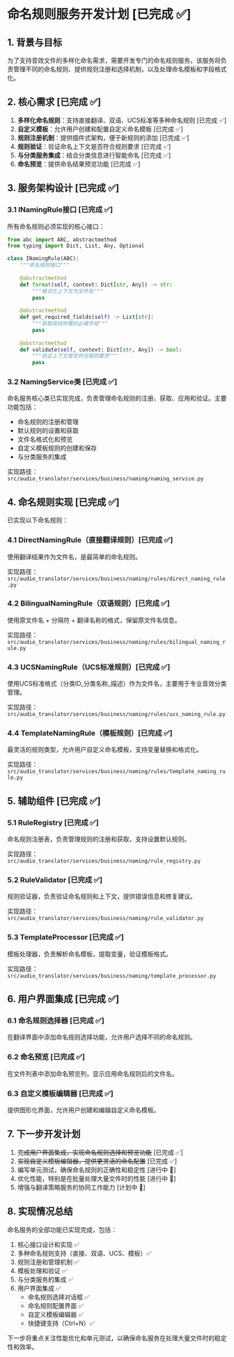# 命名规则服务开发计划 [已完成 ✅]

## 1. 背景与目标

为了支持音效文件的多样化命名需求，需要开发专门的命名规则服务。该服务将负责管理不同的命名规则、提供规则注册和选择机制，以及处理命名模板和字段格式化。

## 2. 核心需求 [已完成 ✅]

1. **多样化命名规则**：支持直接翻译、双语、UCS标准等多种命名规则 [已完成 ✅]
2. **自定义模板**：允许用户创建和配置自定义命名模板 [已完成 ✅]
3. **规则注册机制**：提供插件式架构，便于新规则的添加 [已完成 ✅]
4. **规则验证**：验证命名上下文是否符合规则要求 [已完成 ✅]
5. **与分类服务集成**：结合分类信息进行智能命名 [已完成 ✅]
6. **命名预览**：提供命名结果预览功能 [已完成 ✅]

## 3. 服务架构设计 [已完成 ✅]

### 3.1 INamingRule接口 [已完成 ✅]

所有命名规则必须实现的核心接口：

```python
from abc import ABC, abstractmethod
from typing import Dict, List, Any, Optional

class INamingRule(ABC):
    """命名规则接口"""
    
    @abstractmethod
    def format(self, context: Dict[str, Any]) -> str:
        """格式化上下文为文件名"""
        pass
    
    @abstractmethod
    def get_required_fields(self) -> List[str]:
        """获取规则所需的必填字段"""
        pass
    
    @abstractmethod
    def validate(self, context: Dict[str, Any]) -> bool:
        """验证上下文是否符合规则需求"""
        pass
```

### 3.2 NamingService类 [已完成 ✅]

命名服务核心类已实现完成，负责管理命名规则的注册、获取、应用和验证。主要功能包括：

- 命名规则的注册和管理
- 默认规则的设置和获取
- 文件名格式化和预览
- 自定义模板规则的创建和保存
- 与分类服务的集成

实现路径：`src/audio_translator/services/business/naming/naming_service.py`

## 4. 命名规则实现 [已完成 ✅]

已实现以下命名规则：

### 4.1 DirectNamingRule（直接翻译规则）[已完成 ✅]

使用翻译结果作为文件名，是最简单的命名规则。

实现路径：`src/audio_translator/services/business/naming/rules/direct_naming_rule.py`

### 4.2 BilingualNamingRule（双语规则）[已完成 ✅]

使用原文件名 + 分隔符 + 翻译名称的格式，保留原文件名信息。

实现路径：`src/audio_translator/services/business/naming/rules/bilingual_naming_rule.py`

### 4.3 UCSNamingRule（UCS标准规则）[已完成 ✅]

使用UCS标准格式（分类ID_分类名称_描述）作为文件名，主要用于专业音效分类管理。

实现路径：`src/audio_translator/services/business/naming/rules/ucs_naming_rule.py`

### 4.4 TemplateNamingRule（模板规则）[已完成 ✅]

最灵活的规则类型，允许用户自定义命名模板，支持变量替换和格式化。

实现路径：`src/audio_translator/services/business/naming/rules/template_naming_rule.py`

## 5. 辅助组件 [已完成 ✅]

### 5.1 RuleRegistry [已完成 ✅]

命名规则注册表，负责管理规则的注册和获取，支持设置默认规则。

实现路径：`src/audio_translator/services/business/naming/rule_registry.py`

### 5.2 RuleValidator [已完成 ✅]

规则验证器，负责验证命名规则和上下文，提供错误信息和修复建议。

实现路径：`src/audio_translator/services/business/naming/rule_validator.py`

### 5.3 TemplateProcessor [已完成 ✅]

模板处理器，负责解析命名模板，提取变量，验证模板格式。

实现路径：`src/audio_translator/services/business/naming/template_processor.py`

## 6. 用户界面集成 [已完成 ✅]

### 6.1 命名规则选择器 [已完成 ✅]

在翻译界面中添加命名规则选择功能，允许用户选择不同的命名规则。

### 6.2 命名预览 [已完成 ✅]

在文件列表中添加命名预览列，显示应用命名规则后的文件名。

### 6.3 自定义模板编辑器 [已完成 ✅]

提供图形化界面，允许用户创建和编辑自定义命名模板。

## 7. 下一步开发计划

1. ~~完成用户界面集成，实现命名规则选择和预览功能~~ [已完成 ✅]
2. ~~实现自定义模板编辑器，提供更灵活的命名配置~~ [已完成 ✅]
3. 编写单元测试，确保命名规则的正确性和稳定性 [进行中 🔄]
4. 优化性能，特别是在批量处理大量文件时的性能 [进行中 🔄]
5. 增强与翻译策略服务的协同工作能力 [计划中 📝]

## 8. 实现情况总结

命名服务的全部功能已实现完成，包括：

1. 核心接口设计和实现 ✅
2. 多种命名规则支持（直接、双语、UCS、模板）✅
3. 规则注册和管理机制 ✅
4. 模板处理和验证 ✅
5. 与分类服务的集成 ✅
6. 用户界面集成 ✅
   - 命名规则选择对话框 ✅
   - 命名规则配置界面 ✅
   - 自定义模板编辑器 ✅
   - 快捷键支持（Ctrl+N）✅

下一步将重点关注性能优化和单元测试，以确保命名服务在处理大量文件时的稳定性和效率。